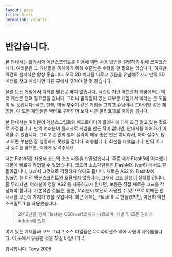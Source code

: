 ```yaml
---
layout: page
title: Start
permalink: /start/
---
```


# 반갑습니다.

본 안내서는 플래시와 액션스크립트를 이용해 벡터 사용 방법을 설명하기 위해 쓰여졌습니다. 여러분은 그 개념들을 이해하기 위해 수준높은 수학을 알 필요는 없습니다, 하지만 약간의 선지식은 항상 좋습니다. 오직 2D 벡터를 다루고 있음을 유념해주시고 만약 3D 벡터를 찾고 계셨다면 다른 곳에서 찾아야 할 것 같습니다.

물론 모든 게임에서 벡터를 필요로 하지 않습니다, 텍스트 기반 어드벤처 게임에서는 벡터 계산은 전혀 필요없을 겁니다. 그러나 움직임이 있는 대부분 게임에서 벡터는 큰 도움이 될 것입니다: 골프, 핀볼, 벽돌 부수기 같은 게임들 그리고 슈팅이나 드라이빙 같은 게임들, 이 모든 게임들은 벡터로 구현되어 보다 나은 물리효과로 이득을 봅니다.

본 안내서는 여러분이 액션스크립트와 매크로미디어 플래시에 대해 조금 알고 있는 것으로 가정합니다. 만약 여러분이 플래시로 게임을 만든 적이 없다면, 안내서를 이해하기 어려울 수 있습니다. 그리고 본인의 영어 실력이 매우 좋은 편은 아니라서, 아마 실수도 많고 어떤 부분은 잘 설명하지 못했을 겁니다. 죄송합니다, 최선을 다했습니다. 만약 버그나 실수를 찾으면, 저에게 알려주세요.

저는 Flash5를 사용해 코드와 소스 파일을 만들었습니다. 주로 제가 Flash5에 익숙했기 때문에 빠르게 작업할 수 있었습니다. 코드와 소스파일들은 FlashMX (ver6) 에서도 잘 돌아갑니다, 그래서 그것으로 걱정하지 않아도 됩니다. 새로운 AS2 와 FlashMX (ver7) 는 이전 액션스크립트와 호환되지 않습니다, 그래서 코드 실행이 실패할 겁니다. 좀 무리지만, 여러분이 정말 AS2 를 사용하고자 한다면, 보통은 직접 새로운 코드를 작성해야 합니다. 기본적인 것들은, 물론, 여러분이 여전히 사용할 수 있으므로 어째든 안내서를 보는데 가치가 있을 것입니다. 최근 예제는 Flash 8 로 만들었지만, 여전히 액션스크립트 1 을 사용했습니다.

> 2012년말 현재 Flash는 CS6(ver12)까지 나왔으며, 개발 및 모든 권리가 Adobe에 있다.

여기 있는 예제들과 코드 그리고 소스 파일들은 CC 라이센스 하에 사용이 자유롭습니다.
이 곳에서 유용한 것을 찾길 바랍니다 :)

감사합니다.
Tony 2005